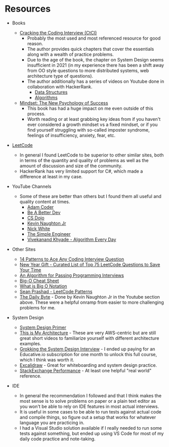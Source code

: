 # Resources

* Books
  * [Cracking the Coding Interview (CtCI)](https://www.amazon.com/Cracking-Coding-Interview-Programming-Questions/dp/0984782850)
    * Probably the most used and most referenced resource for good reason.
    * The author provides quick chapters that cover the essentials along with a wealth of practice problems.
    * Due to the age of the book, the chapter on System Design seems insufficient in 2021 (in my experience there has been a shift away from OO style questions to more distributed systems, web architecture type of questions).
    * The author additionally has a series of videos on Youtube done in collaboration with HackerRank.
      * [Data Structures](https://www.youtube.com/playlist?list=PLI1t_8YX-Apv-UiRlnZwqqrRT8D1RhriX)
      * [Algorithms](https://www.youtube.com/playlist?list=PLI1t_8YX-ApvMthLj56t1Rf-Buio5Y8KL)
  * [Mindset: The New Psychology of Success](https://www.amazon.com/Mindset-Psychology-Carol-S-Dweck/dp/0345472322)
    * This book has had a huge impact on me even outside of this process.
    * Worth reading or at least grabbing key ideas from if you haven't ever considered a growth mindset vs a fixed mindset, or if you find yourself struggling with so-called imposter syndrome, feelings of insufficiency, anxiety, fear, etc.
* [LeetCode](https://www.leetcode.com)
  * In general I found LeetCode to be superior to other similar sites, both in terms of the quantity and quality of problems as well as the amount of discussion and size of the community.
  * HackerRank has very limited support for C#, which made a difference at least in my case.
* YouTube Channels
  * Some of these are better than others but I found them all useful and quality content at times.
    * [Adam Coder](https://www.youtube.com/channel/UCIPzukkCO01wPnMo1DZXIcQ)
    * [Be A Better Dev](https://www.youtube.com/channel/UCraiFqWi0qSIxXxXN4IHFBQ)
    * [CS Dojo](https://www.youtube.com/channel/UCxX9wt5FWQUAAz4UrysqK9A)
    * [Kevin Naughton Jr](https://www.youtube.com/channel/UCKvwPt6BifPP54yzH99ff1g)
    * [Nick White](https://www.youtube.com/channel/UC1fLEeYICmo3O9cUsqIi7HA)
    * [The Simple Engineer](https://www.youtube.com/channel/UC0ckjBtm9SBV7JAjbELiBqQ)
    * [Vivekanand Khyade - Algorithm Every Day](https://www.youtube.com/user/vivekanandkhyade)
* Other Sites
  * [14 Patterns to Ace Any Coding Interview Question](https://hackernoon.com/14-patterns-to-ace-any-coding-interview-question-c5bb3357f6ed)
  * [New Year Gift - Curated List of Top 75 LeetCode Questions to Save Your Time](https://www.teamblind.com/post/New-Year-Gift---Curated-List-of-Top-100-LeetCode-Questions-to-Save-Your-Time-OaM1orEU)
  * [An Algorithm for Passing Programming Interviews](https://malisper.me/an-algorithm-for-passing-programming-interviews/)
  * [Big-O Cheat Sheet](https://www.bigocheatsheet.com/)
  * [What is Big O Notation](https://jarednielsen.com/big-o-notation/)
  * [Sean Prashad - LeetCode Patterns](https://github.com/SeanPrashad/leetcode-patterns)
  * [The Daily Byte](https://thedailybyte.dev/) - Done by Kevin Naughton Jr in the Youtube section above. These were a helpful onramp from easier to more challenging problems for me.

* System Design
  * [System Design Primer](https://github.com/donnemartin/system-design-primer)
  * [This is My Architecture](https://aws.amazon.com/architecture/this-is-my-architecture/) - These are very AWS-centric but are still great short videos to familiarize yourself with different architecture examples.
  * [Grokking the System Design Interview](https://www.educative.io/courses/grokking-the-system-design-interview) - I ended up paying for an Educative.io subscription for one month to unlock this full course, which I think was worth it.
  * [Excalidraw](https://excalidraw.com/) - Great for whiteboarding and system design practice.
  * [StackExchange Performance](https://stackexchange.com/performance) - At least one helpful "real world" reference.

* IDE
  * In general the recommendation I followed and that I think makes the most sense is to solve problems on paper or a plain text editor as you won't be able to rely on IDE features in most actual interviews.
  * It is useful in some cases to be able to run tests against actual code and compile things, so figure out a setup that works for whatever language you are practicing in.
  * I had a Visual Studio solution available if I really needed to run some tests against something, but ended up using VS Code for most of my daily code practice and note-taking.
